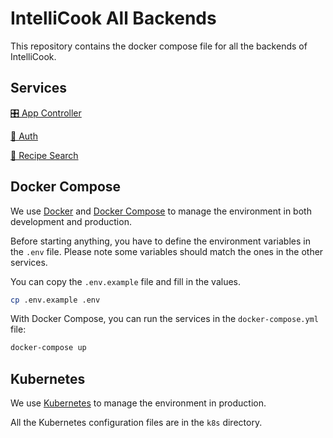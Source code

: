 # IntelliCook All Backends

This repository contains the docker compose file for all the backends of IntelliCook.

## Services

[🎛️ App Controller](https://github.com/intellicook/app-controller)

[🔐 Auth](https://github.com/intellicook/auth)

[🔎 Recipe Search](https://github.com/intellicook/recipe-search)

## Docker Compose

We use [Docker](https://www.docker.com) and [Docker Compose](https://docs.docker.com/compose) to manage the environment in both development and production.

Before starting anything, you have to define the environment variables in the `.env` file. Please note some variables should match the ones in the other services.

You can copy the `.env.example` file and fill in the values.
```bash
cp .env.example .env
```

With Docker Compose, you can run the services in the `docker-compose.yml` file:
```bash
docker-compose up
```

## Kubernetes

We use [Kubernetes](https://kubernetes.io) to manage the environment in production.

All the Kubernetes configuration files are in the `k8s` directory.